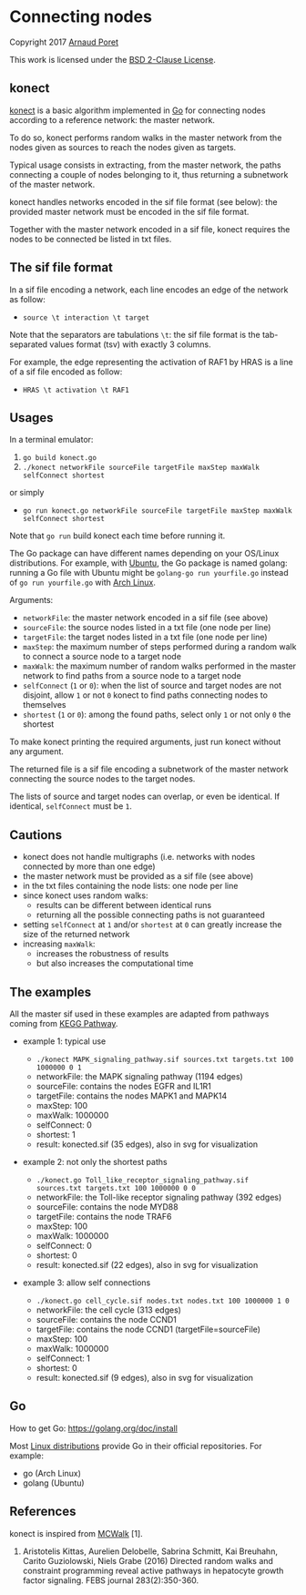 # Connecting nodes

Copyright 2017 [Arnaud Poret](https://github.com/arnaudporet)

This work is licensed under the [BSD 2-Clause License](https://raw.githubusercontent.com/arnaudporet/konect/master/BSD_2_Clause_License.txt).

## konect

[konect](https://github.com/arnaudporet/konect) is a basic algorithm implemented in [Go](https://golang.org) for connecting nodes according to a reference network: the master network.

To do so, konect performs random walks in the master network from the nodes given as sources to reach the nodes given as targets.

Typical usage consists in extracting, from the master network, the paths connecting a couple of nodes belonging to it, thus returning a subnetwork of the master network.

konect handles networks encoded in the sif file format (see below): the provided master network must be encoded in the sif file format.

Together with the master network encoded in a sif file, konect requires the nodes to be connected be listed in txt files.

## The sif file format

In a sif file encoding a network, each line encodes an edge of the network as follow:
* `source \t interaction \t target`

Note that the separators are tabulations `\t`: the sif file format is the tab-separated values format (tsv) with exactly 3 columns.

For example, the edge representing the activation of RAF1 by HRAS is a line of a sif file encoded as follow:
* `HRAS \t activation \t RAF1`

## Usages

In a terminal emulator:
1. `go build konect.go`
2. `./konect networkFile sourceFile targetFile maxStep maxWalk selfConnect shortest`

or simply
* `go run konect.go networkFile sourceFile targetFile maxStep maxWalk selfConnect shortest`

Note that `go run` build konect each time before running it.

The Go package can have different names depending on your OS/Linux distributions. For example, with [Ubuntu](https://www.ubuntu.com/), the Go package is named golang: running a Go file with Ubuntu might be `golang-go run yourfile.go` instead of `go run yourfile.go` with [Arch Linux](https://www.archlinux.org).

Arguments:
* `networkFile`: the master network encoded in a sif file (see above)
* `sourceFile`: the source nodes listed in a txt file (one node per line)
* `targetFile`: the target nodes listed in a txt file (one node per line)
* `maxStep`: the maximum number of steps performed during a random walk to connect a source node to a target node
* `maxWalk`: the maximum number of random walks performed in the master network to find paths from a source node to a target node
* `selfConnect` (`1` or `0`): when the list of source and target nodes are not disjoint, allow `1` or not `0` konect to find paths connecting nodes to themselves
* `shortest` (`1` or `0`): among the found paths, select only `1` or not only `0` the shortest

To make konect printing the required arguments, just run konect without any argument.

The returned file is a sif file encoding a subnetwork of the master network connecting the source nodes to the target nodes.

The lists of source and target nodes can overlap, or even be identical. If identical, `selfConnect` must be `1`.

## Cautions

* konect does not handle multigraphs (i.e. networks with nodes connected by more than one edge)
* the master network must be provided as a sif file (see above)
* in the txt files containing the node lists: one node per line
* since konect uses random walks:
    * results can be different between identical runs
    * returning all the possible connecting paths is not guaranteed
* setting `selfConnect` at `1` and/or `shortest` at `0` can greatly increase the size of the returned network
* increasing `maxWalk`:
    * increases the robustness of results
    * but also increases the computational time

## The examples

All the master sif used in these examples are adapted from pathways coming from [KEGG Pathway](http://www.genome.jp/kegg/pathway.html).

* example 1: typical use
    * `./konect MAPK_signaling_pathway.sif sources.txt targets.txt 100 1000000 0 1`
    * networkFile: the MAPK signaling pathway (1194 edges)
    * sourceFile: contains the nodes EGFR and IL1R1
    * targetFile: contains the nodes MAPK1 and MAPK14
    * maxStep: 100
    * maxWalk: 1000000
    * selfConnect: 0
    * shortest: 1
    * result: konected.sif (35 edges), also in svg for visualization

* example 2: not only the shortest paths
    * `./konect.go Toll_like_receptor_signaling_pathway.sif sources.txt targets.txt 100 1000000 0 0`
    * networkFile: the Toll-like receptor signaling pathway (392 edges)
    * sourceFile: contains the node MYD88
    * targetFile: contains the node TRAF6
    * maxStep: 100
    * maxWalk: 1000000
    * selfConnect: 0
    * shortest: 0
    * result: konected.sif (22 edges), also in svg for visualization

* example 3: allow self connections
    * `./konect.go cell_cycle.sif nodes.txt nodes.txt 100 1000000 1 0`
    * networkFile: the cell cycle (313 edges)
    * sourceFile: contains the node CCND1
    * targetFile: contains the node CCND1 (targetFile=sourceFile)
    * maxStep: 100
    * maxWalk: 1000000
    * selfConnect: 1
    * shortest: 0
    * result: konected.sif (9 edges), also in svg for visualization

## Go

How to get Go: https://golang.org/doc/install

Most [Linux distributions](https://distrowatch.com) provide Go in their official repositories. For example:
* go (Arch Linux)
* golang (Ubuntu)

## References

konect is inspired from [MCWalk](https://bitbucket.org/akittas/biosubg) [1].

1. Aristotelis Kittas, Aurelien Delobelle, Sabrina Schmitt, Kai Breuhahn, Carito Guziolowski, Niels Grabe (2016) Directed random walks and constraint programming reveal active pathways in hepatocyte growth factor signaling. FEBS journal 283(2):350-360.
